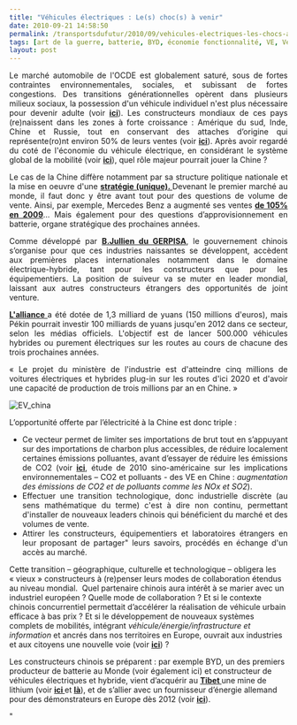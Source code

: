 ```yaml
---
title: "Véhicules électriques : Le(s) choc(s) à venir"
date: 2010-09-21 14:58:50
permalink: /transportsdufutur/2010/09/vehicules-electriques-les-chocs-a-venir.html
tags: [art de la guerre, batterie, BYD, économie fonctionnalité, VE, Véhicule]
layout: post
---
```


<p style="text-align: justify">Le marché automobile de l'OCDE est globalement saturé, sous de fortes contraintes environnementales, sociales, et subissant de fortes congestions. Des transitions générationnelles opèrent dans plusieurs milieux sociaux, la possession d'un véhicule individuel n'est plus nécessaire pour devenir adulte (voir <strong><a href="https://gabrielplassat.github.io/transportsdufutur/2009/11/le-passage-de-lobjet-vehicule-aux-services-de-mobilite-une-chance.html" target="_blank">ici</a></strong>). Les constructeurs mondiaux de ces pays (re)naissent dans les zones à forte croissance : Amérique du sud, Inde, Chine et Russie, tout en conservant des attaches d’origine qui représente(ro)nt environ 50% de leurs ventes (voir <strong><a href="http://www.lemonde.fr/depeches/2010/09/20/renault-pourrait-realiser-50-des-ventes-hors-d-europe-en-2013_3234_439_43427747.html" target="_blank">ici</a></strong>). Après avoir regardé du coté de l'économie du véhicule électrique, en considérant le système global de la mobilité (voir <strong><a href="https://gabrielplassat.github.io/transportsdufutur/2010/08/valeurs-residuelles-des-vehicules-electriques-pour-qui-comment-sera-vendu-le-ve-pour-quelles-perform.html" target="_blank">ici</a></strong>), quel rôle majeur pourrait jouer la Chine ?</p> <p style="text-align: justify">Le cas de la Chine diffère notamment par sa structure politique nationale et la mise en oeuvre d'une <strong><a href="http://online.wsj.com/article/SB10001424052748704394704575495480368918268.html?mod=WSJ_hpp_LEFTWhatsNewsCollection#printMode" target="_blank">stratégie (unique). </a></strong>Devenant le premier marché au monde, il faut donc y être avant tout pour des questions de volume de vente. Ainsi, par exemple, Mercedes Benz a augmenté ses ventes <strong><a href="http://www.emercedesbenz.com/autos/mercedes-benz/corporate-news/mercedes-benz-continues-growth-in-china-with-e-class/" target="_blank">de 105% en 2009</a></strong>… Mais également pour des questions d’approvisionnement en batterie, organe stratégique des prochaines années.</p> <p style="text-align: justify">Comme développé par <strong><a href="http://leblog.gerpisa.org/node/1084" target="_blank">B.Jullien du GERPISA</a></strong>, le gouvernement chinois s’organise pour que ces industries naissantes se développent, accèdent aux premières places internationales notamment dans le domaine électrique-hybride, tant pour les constructeurs que pour les équipementiers. La position de suiveur va se muter en leader mondial, laissant aux autres constructeurs étrangers des opportunités de joint venture.</p> <p style="text-align: justify"> </p>  <!--more-->   <p style="text-align: justify"><strong><a href="http://www.lemonde.fr/planete/article/2010/09/09/la-chine-parie-sur-les-vehicules-verts-pour-developper-ses-moyens-de-transport_1408882_3244.html" target="_blank">L'alliance </a></strong>a été dotée de 1,3 milliard de yuans (150 millions d'euros), mais Pékin pourrait investir 100 milliards de yuans jusqu'en 2012 dans ce secteur, selon les médias officiels. L'objectif est de lancer 500.000 véhicules hybrides ou purement électriques sur les routes au cours de chacune des trois prochaines années.</p> <p style="text-align: justify">« Le projet du ministère de l'industrie est d'atteindre cinq millions de voitures électriques et hybrides plug-in sur les routes d'ici 2020 et d'avoir une capacité de production de trois millions par an en Chine. »</p> <p style="text-align: justify"><img alt="EV_china" src="/wp-content/uploads/sites/6/old/6a0120a66d2ad4970b0133f46c6cea970b-500wi.gif" style="margin-left: auto;margin-right: auto" title="EV_china" /></p> <p style="text-align: justify">L’opportunité offerte par l’électricité à la Chine est donc triple :</p> <ul style="text-align: justify"> <li>Ce vecteur permet de limiter ses importations de brut tout en s’appuyant sur des importations de charbon plus accessibles, de réduire localement certaines émissions polluantes, avant d’essayer de réduire les émissions de CO2 (voir <strong><a href="http://pubs.acs.org/doi/pdf/10.1021/es100520c" target="_blank">ici</a></strong>, étude de 2010 sino-américaine sur les implications environnementales – CO2 et polluants - des VE en Chine : <em>augmentation des émissions de CO2 et de polluants comme les NOx et SO2</em>).</li> <li>Effectuer une transition technologique, donc industrielle discrète (au sens mathématique du terme) c'est à dire non continu, permettant d'installer de nouveaux leaders chinois qui bénéficient du marché et des volumes de vente.</li> <li>Attirer les constructeurs, équipementiers et laboratoires étrangers en leur proposant de partager" leurs savoirs, procédés en échange d'un accès au marché. </li> </ul> <p style=""text-align: justify"">Cette transition – géographique, culturelle et technologique – obligera les « vieux » constructeurs à (re)penser leurs modes de collaboration étendus au niveau mondial.  Quel partenaire chinois aura intérêt à se marier avec un industriel européen ? Quelle mode de collaboration ? Et si le contexte chinois concurrentiel permettait d’accélérer la réalisation de véhicule urbain efficace à bas prix ? Et si le développement de nouveaux systèmes complets de mobilités, intégrant <em>véhicule/énergie/infrastructure et information</em> et ancrés dans nos territoires en Europe, ouvrait aux industries et aux citoyens une nouvelle voie (voir <strong><a href="https://gabrielplassat.github.io/transportsdufutur/2010/06/metanote-tdf-6-quelle-plate-forme-pour-concevoir-et-realiser-le-premier-systeme-de-mobilite-20.html"" target=""_blank"">ici</a></strong>) ?</p> <p style=""text-align: justify"">Les constructeurs chinois se préparent : par exemple BYD, un des premiers producteur de batterie au Monde (voir également ici) et constructeur de véhicules électriques et hybride, vient d’acquérir au <strong><a href=""http://www.bing.com/maps/default.aspx?where1=Shigatse,+Tibet&FORM=LMIEMN"" target=""_blank"">Tibet </a></strong>une mine de lithium (voir <strong><a href=""http://finance.yahoo.com/news/Chinas-BYD-buys-stake-in-apf-4266081224.html?x=0&.v=1"" target=""_blank"">ici </a></strong>et <strong><a href="" /2010/06/matieres-premieres-grands-changements-et-nouvelles-faiblesses.html"" target=""_blank"">là</a></strong>), et de s’allier avec un fournisseur d’énergie allemand pour des démonstrateurs en Europe dès 2012 (voir <strong><a href=""http://auto.nouvelobs.com/actualites/10330/byd/breve.html"" target=""_blank"">ici</a></strong>).</p>"
